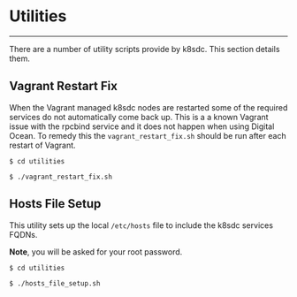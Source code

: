 # Utilities

<hr>

There are a number of utility scripts provide by k8sdc.  This section details them.


## Vagrant Restart Fix

When the Vagrant managed k8sdc nodes are restarted some of the required services do not automatically come back up.  This is a a known Vagrant issue with the rpcbind service and it does not happen when using Digital Ocean.  To remedy this the `vagrant_restart_fix.sh` should be run after each restart of Vagrant.

```console
$ cd utilities

$ ./vagrant_restart_fix.sh
```


## Hosts File Setup

This utility sets up the local `/etc/hosts` file to include the k8sdc services FQDNs. 

**Note**, you will be asked for your root password.

```console
$ cd utilities

$ ./hosts_file_setup.sh
```
